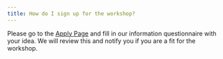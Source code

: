 ```yaml
---
title: How do I sign up for the workshop?
---
```


Please go to the [Apply Page](/apply) and fill in our information questionnaire with your idea. We will review this and notify you if you are a fit for the workshop.
